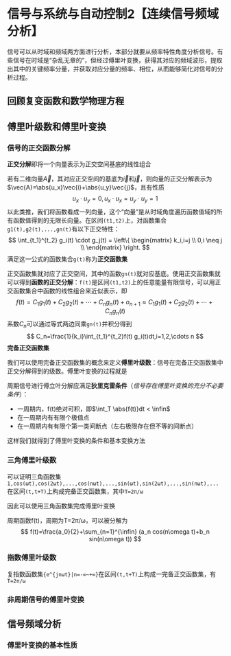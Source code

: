 # 信号与系统与自动控制2【连续信号频域分析】

信号可以从时域和频域两方面进行分析，本部分就要从频率特性角度分析信号。有些信号在时域是“杂乱无章的”，但经过傅里叶变换，获得其对应的频域波形，提取出其中的关键频率分量，并获取对应分量的频率、相位，从而能够简化对信号的分析过程。

## 回顾复变函数和数学物理方程







## 傅里叶级数和傅里叶变换

### 信号的正交函数分解

**正交分解**即将一个向量表示为正交空间基底的线性组合

若有二维向量$\vec{A}$，其对应正交空间的基底为$\vec{i}$和$\vec{j}$，则向量的正交分解表示为$\vec{A}=\abs{u_x}\vec{i}+\abs{u_y}\vec{j}$，且有性质
$$
u_x \cdot u_y = 0,u_x \cdot u_x = u_y \cdot u_y = 1
$$
以此类推，我们将函数看成一列向量，这个“向量”是从时域角度遍历函数值域的所有函数值得到的无限长向量。在区间`(t1,t2)`上，对函数集合`g1(t),g2(t),...,gn(t)`有以下正交特性：
$$
\int_{t_1}^{t_2} g_i(t) \cdot g_j(t) = \left\{ 
\begin{matrix}
k_i,i=j \\
0,i \neq j \\
\end{matrix}
\right.
$$
满足这一公式的函数集合`g(t)`称为**正交函数集**

正交函数集就对应了正交空间，其中的函数`gn(t)`就对应基底。使用正交函数集就可以得到**函数的正交分解**：`f(t)`是区间`(t1,t2)`上的任意能量有限信号，可以用正交函数集合中函数的线性组合来近似表示，即
$$
f(t)=C_1 g_1(t)+C_2 g_2(t)+\cdots + C_n g_n(t)+o_{n+1} \approx C_1 g_1(t)+C_2 g_2(t)+\cdots + C_n g_n(t)
$$
系数$C_n$可以通过等式两边同乘`gn(t)`并积分得到
$$
C_n=\frac{1}{k_i}\int_{t_1}^{t_2}f(t) g_i(t)dt,i=1,2,\cdots n
$$
**完备正交函数集**

我们可以使用完备正交函数集的概念来定义**傅里叶级数**：信号在完备正交函数集中正交分解得到的级数。傅里叶变换的过程就是

周期信号进行傅立叶分解应满足**狄里克雷条件**（*信号存在傅里叶变换的充分不必要条件*）：

* 一周期内，f(t)绝对可积，即$\int_T \abs{f(t)}dt < \infin$
* 在一周期内有有限个极值点
* 在一周期内有有限个第一类间断点（左右极限存在但不等的间断点）

这样我们就得到了傅里叶变换的条件和基本变换方法

### 三角傅里叶级数

可以证明三角函数集`1,cos(ωt),cos(2ωt),...,cos(nωt),...,sin(ωt),sin(2ωt),...,sin(nωt),...`在区间`(t,t+T)`上构成完备正交函数集，其中`T=2π/ω`

因此可以使用三角函数集完成傅里叶变换

周期函数f(t)，周期为T=2π/ω，可以被分解为
$$
f(t)=\frac{a_0}{2}+\sum_{n=1}^{\infin} (a_n cos(n\omega t)+b_n sin(n\omega t))
$$




### 指数傅里叶级数

复指数函数集`{e^{jnωt}|n=-∞~+∞}`在区间`(t,t+T)`上构成一完备正交函数集，有`T=2π/ω`





### 非周期信号的傅里叶变换

















## 信号频域分析





### 傅里叶变换的基本性质



